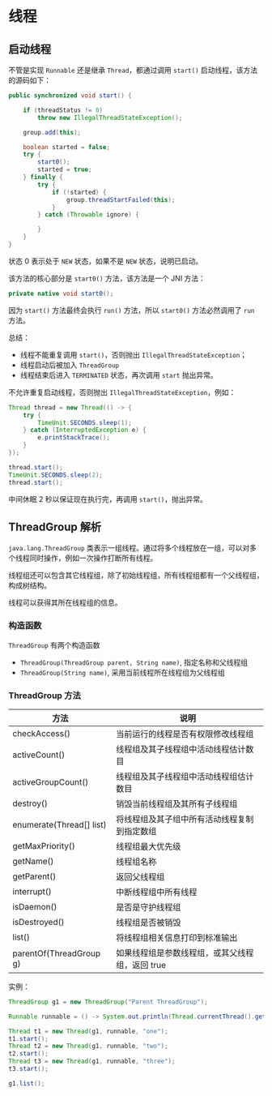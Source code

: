 # 线程

## 启动线程

不管是实现 `Runnable` 还是继承 `Thread`，都通过调用 `start()` 启动线程，该方法的源码如下：

```java
public synchronized void start() {

    if (threadStatus != 0)
        throw new IllegalThreadStateException();

    group.add(this);

    boolean started = false;
    try {
        start0();
        started = true;
    } finally {
        try {
            if (!started) {
                group.threadStartFailed(this);
            }
        } catch (Throwable ignore) {

        }
    }
}
```

状态 0 表示处于 `NEW` 状态，如果不是 `NEW` 状态，说明已启动。

该方法的核心部分是 `start0()` 方法，该方法是一个 JNI 方法：

```java
private native void start0();
```

因为 `start()` 方法最终会执行 `run()` 方法，所以 `start0()` 方法必然调用了 `run` 方法。

总结：

- 线程不能重复调用 `start()`，否则抛出 `IllegalThreadStateException`；
- 线程启动后被加入 `ThreadGroup`
- 线程结束后进入 `TERMINATED` 状态，再次调用 `start` 抛出异常。

不允许重复启动线程，否则抛出 `IllegalThreadStateException`，例如：

```java
Thread thread = new Thread(() -> {
    try {
        TimeUnit.SECONDS.sleep(1);
    } catch (InterruptedException e) {
        e.printStackTrace();
    }
});

thread.start();
TimeUnit.SECONDS.sleep(2);
thread.start();
```

中间休眠 2 秒以保证现在执行完，再调用 `start()`，抛出异常。

## ThreadGroup 解析

`java.lang.ThreadGroup` 类表示一组线程。通过将多个线程放在一组，可以对多个线程同时操作，例如一次操作打断所有线程。

线程组还可以包含其它线程组，除了初始线程组，所有线程组都有一个父线程组，构成树结构。

线程可以获得其所在线程组的信息。

### 构造函数

`ThreadGroup` 有两个构造函数

- `ThreadGroup(ThreadGroup parent, String name)`, 指定名称和父线程组
- `ThreadGroup(String name)`, 采用当前线程所在线程组为父线程组

### ThreadGroup 方法

| 方法                     | 说明                                            |
| ------------------------ | ----------------------------------------------- |
| checkAccess()            | 当前运行的线程是否有权限修改线程组              |
| activeCount()            | 线程组及其子线程组中活动线程估计数目            |
| activeGroupCount()       | 线程组及其子线程组中活动线程组估计数目          |
| destroy()                | 销毁当前线程组及其所有子线程组                  |
| enumerate(Thread[] list) | 将线程组及其子组中所有活动线程复制到指定数组    |
| getMaxPriority()         | 线程组最大优先级                                |
| getName()                | 线程组名称                                      |
| getParent()              | 返回父线程组                                    |
| interrupt()              | 中断线程组中所有线程                            |
| isDaemon()               | 是否是守护线程组                                |
| isDestroyed()            | 线程组是否被销毁                                |
| list()                   | 将线程组相关信息打印到标准输出                  |
| parentOf(ThreadGroup g)  | 如果线程组是参数线程组，或其父线程组，返回 true |

实例：

```java
ThreadGroup g1 = new ThreadGroup("Parent ThreadGroup");

Runnable runnable = () -> System.out.println(Thread.currentThread().getName());

Thread t1 = new Thread(g1, runnable, "one");
t1.start();
Thread t2 = new Thread(g1, runnable, "two");
t2.start();
Thread t3 = new Thread(g1, runnable, "three");
t3.start();

g1.list();
```
